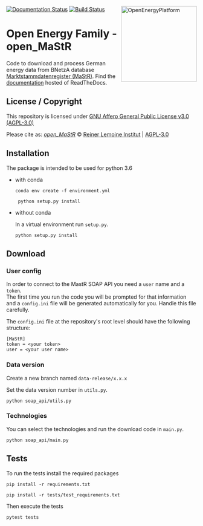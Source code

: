 ﻿[![Documentation Status](https://readthedocs.org/projects/open-mastr/badge/?version=latest)](https://open-mastr.readthedocs.io/en/latest/?badge=latest)
[![Build Status](https://travis-ci.org/OpenEnergyPlatform/open-MaStR.svg?branch=dev)](https://travis-ci.org/OpenEnergyPlatform/open-MaStR)
<a href="https://openenergyplatform.org"><img align="right" width="200" height="200" src="https://avatars2.githubusercontent.com/u/37101913?s=400&u=9b593cfdb6048a05ea6e72d333169a65e7c922be&v=4" alt="OpenEnergyPlatform"></a>

# Open Energy Family - open_MaStR

Code to download and process German energy data from BNetzA database [Marktstammdatenregister (MaStR)](https://www.marktstammdatenregister.de/MaStR).
Find the [documentation](https://open-mastr.readthedocs.io/en/latest) hosted of ReadTheDocs.
## License / Copyright

This repository is licensed under [GNU Affero General Public License v3.0 (AGPL-3.0)](https://www.gnu.org/licenses/agpl-3.0.en.html)

Please cite as:
_[open_MaStR](https://github.com/OpenEnergyPlatform/open-MaStR)_ © [Reiner Lemoine Institut](https://reiner-lemoine-institut.de/) | [AGPL-3.0](https://github.com/OpenEnergyPlatform/open-MaStR/blob/master/LICENSE)

## Installation

The package is intended to be used for python 3.6

- with conda

    ```
    conda env create -f environment.yml
   ```
   
   ```
    python setup.py install
   ```

- without conda

    In a virtual environment run `setup.py`.

    ```
    python setup.py install
   ```

## Download

### User config
In order to connect to the MastR SOAP API you need a `user` name and a `token`. <br>
The first time you run the code you will be prompted for that information and a `config.ini` file will be generated automatically for you.
Handle this file carefully.

The `config.ini` file at the repository's root level should have the following structure:
```
[MaStR]
token = <your token>
user = <your user name>
```

### Data version

Create a new branch named `data-release/x.x.x`

Set the data version number in `utils.py`.

```
python soap_api/utils.py
```

### Technologies 

You can select the technologies and run the download code in `main.py`.

```
python soap_api/main.py
```

## Tests

To run the tests install the required packages

```
pip install -r requirements.txt

pip install -r tests/test_requirements.txt
```
Then execute the tests

```
pytest tests
```
